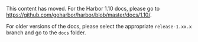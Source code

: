 This content has moved. For the Harbor 1.10 docs, please go to https://github.com/goharbor/harbor/blob/master/docs/1.10/. 

For older versions of the docs, please select the appropriate `release-1.xx.x` branch and go to the `docs` folder.

